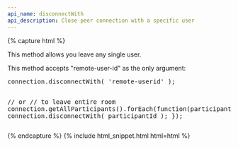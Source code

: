 ```yaml
---
api_name: disconnectWith
api_description: Close peer connection with a specific user
---
```


{% capture html %}

<section>
    <p>This method allows you leave any single user.</p>
    <p>This method accepts "remote-user-id" as the only argument:</p>
    <pre>
connection.disconnectWith( 'remote-userid' );

// or
// to leave entire room
connection.getAllParticipants().forEach(function(participantId) {
    connection.disconnectWith( participantId );
});
</pre>
</section>

{% endcapture %}
{% include html_snippet.html html=html %}
